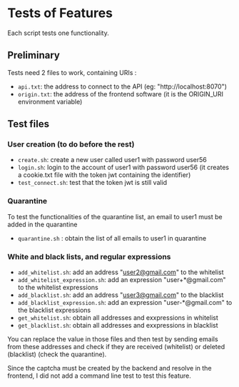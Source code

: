 # Tests of Features

Each script tests one functionality.

## Preliminary

Tests need 2 files to work, containing URIs :

- `api.txt`: the address to connect to the API (eg: "http://localhost:8070")
- `origin.txt`: the address of the frontend software (it is the ORIGIN_URI environment variable)

## Test files

### User creation (to do before the rest)

- `create.sh`: create a new user called user1 with password user56
- `login.sh`: login to the account of user1 with password user56 (it creates a cookie.txt file with the token jwt containing the identifier)
- `test_connect.sh`: test that the token jwt is still valid

### Quarantine

To test the functionalities of the quarantine list, an email to user1 must be added in the quarantine

- `quarantine.sh` : obtain the list of all emails to user1 in quarantine

### White and black lists, and regular expressions

- `add_whitelist.sh`: add an address "user2@gmail.com" to the whitelist
- `add_whitelist_expression.sh`: add an expression "user+*@gmail.com" to the whitelist expressions
- `add_blacklist.sh`: add an address "user3@gmail.com" to the blacklist
- `add_blacklist_expression.sh`: add an expression "user-*@gmail.com" to the blacklist expressions
- `get_whitelist.sh`: obtain all addresses and exxpressions in whitelist
- `get_blacklist.sh`: obtain all addresses and exxpressions in blacklist

You can replace the value in those files and then test by sending emails from these addresses and check if they are received (whitelist) or deleted (blacklist) (check the quarantine).

Since the captcha must be created by the backend and resolve in the frontend, I did not add a command line test to test this feature.
